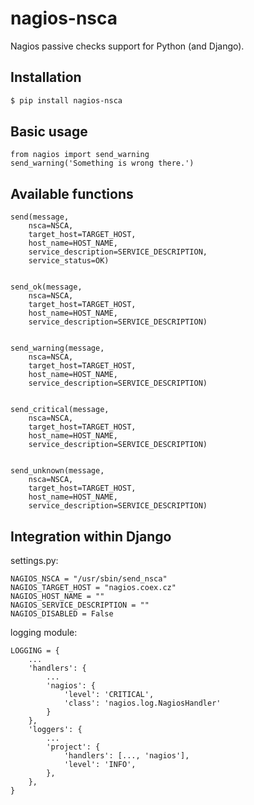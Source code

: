 nagios-nsca
===========

Nagios passive checks support for Python (and Django).

Installation
------------

```bash
$ pip install nagios-nsca
```

Basic usage
-----------

    from nagios import send_warning
    send_warning('Something is wrong there.')
    
Available functions
-------------------

    send(message, 
        nsca=NSCA, 
        target_host=TARGET_HOST, 
        host_name=HOST_NAME, 
        service_description=SERVICE_DESCRIPTION, 
        service_status=OK)


    send_ok(message,
        nsca=NSCA,
        target_host=TARGET_HOST,
        host_name=HOST_NAME,
        service_description=SERVICE_DESCRIPTION)


    send_warning(message,
        nsca=NSCA,
        target_host=TARGET_HOST,
        host_name=HOST_NAME,
        service_description=SERVICE_DESCRIPTION)


    send_critical(message,
        nsca=NSCA,
        target_host=TARGET_HOST,
        host_name=HOST_NAME,
        service_description=SERVICE_DESCRIPTION)


    send_unknown(message,
        nsca=NSCA,
        target_host=TARGET_HOST,
        host_name=HOST_NAME,
        service_description=SERVICE_DESCRIPTION)

Integration within Django
-------------------------

settings.py:

    NAGIOS_NSCA = "/usr/sbin/send_nsca"
    NAGIOS_TARGET_HOST = "nagios.coex.cz"
    NAGIOS_HOST_NAME = ""
    NAGIOS_SERVICE_DESCRIPTION = ""
    NAGIOS_DISABLED = False

logging module:

    LOGGING = {
        ...
        'handlers': {
            ...
            'nagios': {
                'level': 'CRITICAL',
                'class': 'nagios.log.NagiosHandler'
            }
        },
        'loggers': {
            ...
            'project': {
                'handlers': [..., 'nagios'],
                'level': 'INFO',
            },
        },
    }
